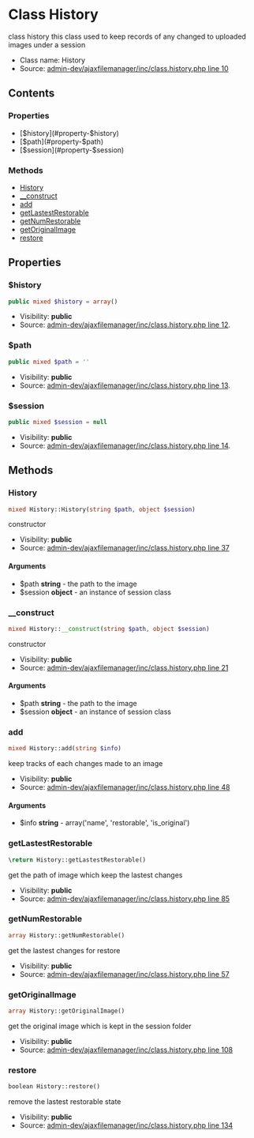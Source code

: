 Class History
=====================

class history
this class used to keep records of any changed to uploaded images under a session



* Class name: History
* Source: [admin-dev/ajaxfilemanager/inc/class.history.php line 10](https://github.com/PrestaShop/PrestaShop/blob/1.5.6.2/admin-dev/ajaxfilemanager/inc/class.history.php#L10)


Contents
--------


### Properties

* [$history](#property-$history)
* [$path](#property-$path)
* [$session](#property-$session)

### Methods

* [History](#method-History)
* [__construct](#method-__construct)
* [add](#method-add)
* [getLastestRestorable](#method-getLastestRestorable)
* [getNumRestorable](#method-getNumRestorable)
* [getOriginalImage](#method-getOriginalImage)
* [restore](#method-restore)




Properties
----------


### <a name="property-$history"></a>$history

```php
public mixed $history = array()
```





* Visibility: **public**
* Source: [admin-dev/ajaxfilemanager/inc/class.history.php line 12](https://github.com/PrestaShop/PrestaShop/blob/1.5.6.2/admin-dev/ajaxfilemanager/inc/class.history.php#L12).


### <a name="property-$path"></a>$path

```php
public mixed $path = ''
```





* Visibility: **public**
* Source: [admin-dev/ajaxfilemanager/inc/class.history.php line 13](https://github.com/PrestaShop/PrestaShop/blob/1.5.6.2/admin-dev/ajaxfilemanager/inc/class.history.php#L13).


### <a name="property-$session"></a>$session

```php
public mixed $session = null
```





* Visibility: **public**
* Source: [admin-dev/ajaxfilemanager/inc/class.history.php line 14](https://github.com/PrestaShop/PrestaShop/blob/1.5.6.2/admin-dev/ajaxfilemanager/inc/class.history.php#L14).


Methods
-------


### <a name="method-History"></a>History

```php
mixed History::History(string $path, object $session)
```

constructor



* Visibility: **public**
* Source: [admin-dev/ajaxfilemanager/inc/class.history.php line 37](https://github.com/PrestaShop/PrestaShop/blob/1.5.6.2/admin-dev/ajaxfilemanager/inc/class.history.php#L37)


#### Arguments
* $path **string** - the path to the image
* $session **object** - an instance of session class



### <a name="method-__construct"></a>__construct

```php
mixed History::__construct(string $path, object $session)
```

constructor



* Visibility: **public**
* Source: [admin-dev/ajaxfilemanager/inc/class.history.php line 21](https://github.com/PrestaShop/PrestaShop/blob/1.5.6.2/admin-dev/ajaxfilemanager/inc/class.history.php#L21)


#### Arguments
* $path **string** - the path to the image
* $session **object** - an instance of session class



### <a name="method-add"></a>add

```php
mixed History::add(string $info)
```

keep tracks of each changes made to an image



* Visibility: **public**
* Source: [admin-dev/ajaxfilemanager/inc/class.history.php line 48](https://github.com/PrestaShop/PrestaShop/blob/1.5.6.2/admin-dev/ajaxfilemanager/inc/class.history.php#L48)


#### Arguments
* $info **string** - array(&#039;name&#039;, &#039;restorable&#039;, &#039;is_original&#039;)



### <a name="method-getLastestRestorable"></a>getLastestRestorable

```php
\return History::getLastestRestorable()
```

get the path of image which keep the lastest changes



* Visibility: **public**
* Source: [admin-dev/ajaxfilemanager/inc/class.history.php line 85](https://github.com/PrestaShop/PrestaShop/blob/1.5.6.2/admin-dev/ajaxfilemanager/inc/class.history.php#L85)




### <a name="method-getNumRestorable"></a>getNumRestorable

```php
array History::getNumRestorable()
```

get the lastest changes for restore



* Visibility: **public**
* Source: [admin-dev/ajaxfilemanager/inc/class.history.php line 57](https://github.com/PrestaShop/PrestaShop/blob/1.5.6.2/admin-dev/ajaxfilemanager/inc/class.history.php#L57)




### <a name="method-getOriginalImage"></a>getOriginalImage

```php
array History::getOriginalImage()
```

get the original image which is kept in the session folder



* Visibility: **public**
* Source: [admin-dev/ajaxfilemanager/inc/class.history.php line 108](https://github.com/PrestaShop/PrestaShop/blob/1.5.6.2/admin-dev/ajaxfilemanager/inc/class.history.php#L108)




### <a name="method-restore"></a>restore

```php
boolean History::restore()
```

remove the lastest restorable state



* Visibility: **public**
* Source: [admin-dev/ajaxfilemanager/inc/class.history.php line 134](https://github.com/PrestaShop/PrestaShop/blob/1.5.6.2/admin-dev/ajaxfilemanager/inc/class.history.php#L134)



